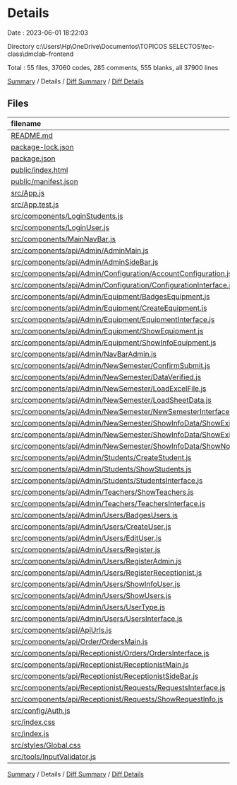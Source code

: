 # Details

Date : 2023-06-01 18:22:03

Directory c:\\Users\\Hp\\OneDrive\\Documentos\\TOPICOS SELECTOS\\tec-class\\dmclab-frontend

Total : 55 files,  37060 codes, 285 comments, 555 blanks, all 37900 lines

[Summary](results.md) / Details / [Diff Summary](diff.md) / [Diff Details](diff-details.md)

## Files
| filename | language | code | comment | blank | total |
| :--- | :--- | ---: | ---: | ---: | ---: |
| [README.md](/README.md) | Markdown | 38 | 0 | 33 | 71 |
| [package-lock.json](/package-lock.json) | JSON | 33,027 | 0 | 1 | 33,028 |
| [package.json](/package.json) | JSON | 51 | 0 | 1 | 52 |
| [public/index.html](/public/index.html) | HTML | 18 | 0 | 3 | 21 |
| [public/manifest.json](/public/manifest.json) | JSON | 25 | 0 | 1 | 26 |
| [src/App.js](/src/App.js) | JavaScript | 18 | 23 | 3 | 44 |
| [src/App.test.js](/src/App.test.js) | JavaScript | 7 | 0 | 2 | 9 |
| [src/components/LoginStudents.js](/src/components/LoginStudents.js) | JavaScript | 94 | 0 | 9 | 103 |
| [src/components/LoginUser.js](/src/components/LoginUser.js) | JavaScript | 116 | 0 | 10 | 126 |
| [src/components/MainNavBar.js](/src/components/MainNavBar.js) | JavaScript | 24 | 0 | 5 | 29 |
| [src/components/api/Admin/AdminMain.js](/src/components/api/Admin/AdminMain.js) | JavaScript | 33 | 20 | 5 | 58 |
| [src/components/api/Admin/AdminSideBar.js](/src/components/api/Admin/AdminSideBar.js) | JavaScript | 70 | 0 | 8 | 78 |
| [src/components/api/Admin/Configuration/AccountConfiguration.js](/src/components/api/Admin/Configuration/AccountConfiguration.js) | JavaScript | 61 | 0 | 8 | 69 |
| [src/components/api/Admin/Configuration/ConfigurationInterface.js](/src/components/api/Admin/Configuration/ConfigurationInterface.js) | JavaScript | 14 | 0 | 3 | 17 |
| [src/components/api/Admin/Equipment/BadgesEquipment.js](/src/components/api/Admin/Equipment/BadgesEquipment.js) | JavaScript | 23 | 0 | 2 | 25 |
| [src/components/api/Admin/Equipment/CreateEquipment.js](/src/components/api/Admin/Equipment/CreateEquipment.js) | JavaScript | 156 | 153 | 25 | 334 |
| [src/components/api/Admin/Equipment/EquipmentInterface.js](/src/components/api/Admin/Equipment/EquipmentInterface.js) | JavaScript | 50 | 1 | 9 | 60 |
| [src/components/api/Admin/Equipment/ShowEquipment.js](/src/components/api/Admin/Equipment/ShowEquipment.js) | JavaScript | 53 | 1 | 8 | 62 |
| [src/components/api/Admin/Equipment/ShowInfoEquipment.js](/src/components/api/Admin/Equipment/ShowInfoEquipment.js) | JavaScript | 171 | 0 | 11 | 182 |
| [src/components/api/Admin/NavBarAdmin.js](/src/components/api/Admin/NavBarAdmin.js) | JavaScript | 17 | 0 | 2 | 19 |
| [src/components/api/Admin/NewSemester/ConfirmSubmit.js](/src/components/api/Admin/NewSemester/ConfirmSubmit.js) | JavaScript | 57 | 0 | 4 | 61 |
| [src/components/api/Admin/NewSemester/DataVerified.js](/src/components/api/Admin/NewSemester/DataVerified.js) | JavaScript | 93 | 0 | 10 | 103 |
| [src/components/api/Admin/NewSemester/LoadExcelFile.js](/src/components/api/Admin/NewSemester/LoadExcelFile.js) | JavaScript | 45 | 0 | 6 | 51 |
| [src/components/api/Admin/NewSemester/LoadSheetData.js](/src/components/api/Admin/NewSemester/LoadSheetData.js) | JavaScript | 422 | 0 | 78 | 500 |
| [src/components/api/Admin/NewSemester/NewSemesterInterface.js](/src/components/api/Admin/NewSemester/NewSemesterInterface.js) | JavaScript | 59 | 0 | 14 | 73 |
| [src/components/api/Admin/NewSemester/ShowInfoData/ShowExistNoChanges.js](/src/components/api/Admin/NewSemester/ShowInfoData/ShowExistNoChanges.js) | JavaScript | 52 | 0 | 8 | 60 |
| [src/components/api/Admin/NewSemester/ShowInfoData/ShowExistWithChange.js](/src/components/api/Admin/NewSemester/ShowInfoData/ShowExistWithChange.js) | JavaScript | 91 | 0 | 9 | 100 |
| [src/components/api/Admin/NewSemester/ShowInfoData/ShowNoExistentData.js](/src/components/api/Admin/NewSemester/ShowInfoData/ShowNoExistentData.js) | JavaScript | 52 | 0 | 8 | 60 |
| [src/components/api/Admin/Students/CreateStudent.js](/src/components/api/Admin/Students/CreateStudent.js) | JavaScript | 172 | 1 | 22 | 195 |
| [src/components/api/Admin/Students/ShowStudents.js](/src/components/api/Admin/Students/ShowStudents.js) | JavaScript | 45 | 1 | 7 | 53 |
| [src/components/api/Admin/Students/StudentsInterface.js](/src/components/api/Admin/Students/StudentsInterface.js) | JavaScript | 65 | 3 | 12 | 80 |
| [src/components/api/Admin/Teachers/ShowTeachers.js](/src/components/api/Admin/Teachers/ShowTeachers.js) | JavaScript | 43 | 1 | 7 | 51 |
| [src/components/api/Admin/Teachers/TeachersInterface.js](/src/components/api/Admin/Teachers/TeachersInterface.js) | JavaScript | 63 | 3 | 12 | 78 |
| [src/components/api/Admin/Users/BadgesUsers.js](/src/components/api/Admin/Users/BadgesUsers.js) | JavaScript | 18 | 0 | 3 | 21 |
| [src/components/api/Admin/Users/CreateUser.js](/src/components/api/Admin/Users/CreateUser.js) | JavaScript | 99 | 63 | 17 | 179 |
| [src/components/api/Admin/Users/EditUser.js](/src/components/api/Admin/Users/EditUser.js) | JavaScript | 127 | 1 | 16 | 144 |
| [src/components/api/Admin/Users/Register.js](/src/components/api/Admin/Users/Register.js) | JavaScript | 17 | 0 | 3 | 20 |
| [src/components/api/Admin/Users/RegisterAdmin.js](/src/components/api/Admin/Users/RegisterAdmin.js) | JavaScript | 155 | 0 | 17 | 172 |
| [src/components/api/Admin/Users/RegisterReceptionist.js](/src/components/api/Admin/Users/RegisterReceptionist.js) | JavaScript | 155 | 0 | 17 | 172 |
| [src/components/api/Admin/Users/ShowInfoUser.js](/src/components/api/Admin/Users/ShowInfoUser.js) | JavaScript | 86 | 0 | 10 | 96 |
| [src/components/api/Admin/Users/ShowUsers.js](/src/components/api/Admin/Users/ShowUsers.js) | JavaScript | 46 | 0 | 6 | 52 |
| [src/components/api/Admin/Users/UserType.js](/src/components/api/Admin/Users/UserType.js) | JavaScript | 129 | 0 | 18 | 147 |
| [src/components/api/Admin/Users/UsersInterface.js](/src/components/api/Admin/Users/UsersInterface.js) | JavaScript | 69 | 3 | 11 | 83 |
| [src/components/api/ApiUrls.js](/src/components/api/ApiUrls.js) | JavaScript | 41 | 10 | 11 | 62 |
| [src/components/api/Order/OrdersMain.js](/src/components/api/Order/OrdersMain.js) | JavaScript | 332 | 0 | 30 | 362 |
| [src/components/api/Receptionist/Orders/OrdersInterface.js](/src/components/api/Receptionist/Orders/OrdersInterface.js) | JavaScript | 130 | 0 | 13 | 143 |
| [src/components/api/Receptionist/ReceptionistMain.js](/src/components/api/Receptionist/ReceptionistMain.js) | JavaScript | 39 | 0 | 3 | 42 |
| [src/components/api/Receptionist/ReceptionistSideBar.js](/src/components/api/Receptionist/ReceptionistSideBar.js) | JavaScript | 37 | 0 | 6 | 43 |
| [src/components/api/Receptionist/Requests/RequestsInterface.js](/src/components/api/Receptionist/Requests/RequestsInterface.js) | JavaScript | 97 | 1 | 11 | 109 |
| [src/components/api/Receptionist/Requests/ShowRequestInfo.js](/src/components/api/Receptionist/Requests/ShowRequestInfo.js) | JavaScript | 78 | 0 | 4 | 82 |
| [src/config/Auth.js](/src/config/Auth.js) | JavaScript | 21 | 0 | 5 | 26 |
| [src/index.css](/src/index.css) | CSS | 12 | 0 | 2 | 14 |
| [src/index.js](/src/index.js) | JavaScript | 10 | 0 | 1 | 11 |
| [src/styles/Global.css](/src/styles/Global.css) | CSS | 13 | 0 | 3 | 16 |
| [src/tools/InputValidator.js](/src/tools/InputValidator.js) | JavaScript | 24 | 0 | 2 | 26 |

[Summary](results.md) / Details / [Diff Summary](diff.md) / [Diff Details](diff-details.md)